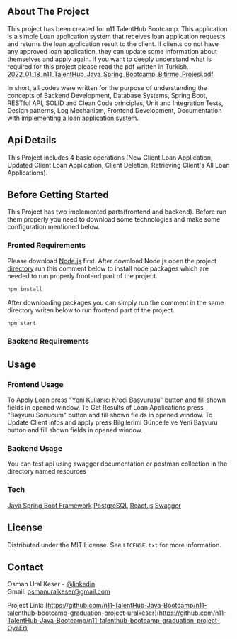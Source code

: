 
## About The Project
This project has been created for n11 TalentHub Bootcamp. This application is a simple Loan application system that receives loan application requests and returns the loan application result to the client. 
If clients do not have any approved loan application, they can update some information about themselves and apply again. If you want to deeply understand what is required for this project please read the pdf written in Turkish. [2022_01_18_n11_TalentHub_Java_Spring_Bootcamp_Bitirme_Projesi.pdf](
https://github.com/n11-TalentHub-Java-Bootcamp/n11-talenthub-bootcamp-graduation-project-uralkeser/blob/main/2022_01_18_n11_TalentHub_Java_Spring_Bootcamp_Bitirme_Projesi.pdf)

In short, all codes were written for the purpose of understanding the concepts of Backend Development, Database Systems, Spring Boot, RESTful API, SOLID and Clean Code principles, Unit and Integration Tests, Design patterns, Log Mechanism, Frontend Development, Documentation with implementing a loan application system.

## Api Details
This Project includes 4 basic operations (New Client Loan Application, Updated Client Loan Application, Client Deletion, Retrieving Client's All Loan Applications).

## Before Getting Started
This Project has two implemented parts(frontend and backend). Before run them properly you need to download some technologies and make some configuration mentioned below. 

### Fronted Requirements
Please download [Node.js](https://nodejs.org) first. After download Node.js open the project [directory](https://github.com/n11-TalentHub-Java-Bootcamp/n11-talenthub-bootcamp-graduation-project-uralkeser/tree/main/frontend) run this comment below to install node packages which are needed to run properly frontend part of the project.

  ```sh
  npm install
  ```
After downloading packages you can simply run the comment in the same directory writen below to run frontend part of the project.

  ```sh
  npm start
  ```

### Backend Requirements

## Usage

### Frontend Usage
To Apply Loan press "Yeni Kullanıcı Kredi Başvurusu" button and fill shown fields in opened window.
To Get Results of Loan Applications  press "Başvuru Sonucum" button and fill shown fields in opened window.
To Update Client infos and apply press Bilgilerimi Güncelle ve Yeni Başvuru button and fill shown fields in opened window.

### Backend Usage
You can test api using swagger documentation or postman collection in the directory named resources


### Tech
[Java Spring Boot Framework](https://spring.io/projects/spring-boot)
[PostgreSQL](https://www.postgresql.org/)
[React.js](https://tr.reactjs.org/)
[Swagger](https://swagger.io/)

## License
Distributed under the MIT License. See `LICENSE.txt` for more information.


## Contact
Osman Ural Keser - [@linkedin](https://www.linkedin.com/in/osmanuralkeser/)  
Gmail: osmanuralkeser@gmail.com

Project Link: [https://github.com/n11-TalentHub-Java-Bootcamp/n11-talenthub-bootcamp-graduation-project-uralkeser](https://github.com/n11-TalentHub-Java-Bootcamp/n11-talenthub-bootcamp-graduation-project-OyaEr) 